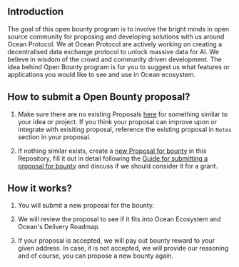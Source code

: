 ## Introduction

The goal of this open bounty program is to involve the bright minds in open source community for proposing and developing solutions with us around Ocean Protocol. We at Ocean Protocol are actively working on creating a decentralised data exchange protocol to unlock massive data for AI. We believe in wisdom of the crowd and community driven development. The idea behind Open Bounty program is for you to suggest us what features or applications you would like to see and use in Ocean ecosystem. 

## How to submit a Open Bounty proposal?

1. Make sure there are no existing Proposals [here](https://github.com/oceanprotocol/openbounty/issues) for something similar to your idea or project. If you think your proposal can improve upon or integrate with exisiting proposal, reference the existing proposal in `Notes` section in your proposal.

2. If nothing similar exists, create a [new Proposal for bounty](https://github.com/oceanprotocol/openbounty/issues/new) in this Repository, fill it out in detail following the [Guide for submitting a proposal for bounty](guide-for-submitting-bounty-proposals.md) and discuss if we should consider it for a grant.

## How it works?

1. You will submit a new proposal for the bounty.

2. We will review the proposal to see if it fits into Ocean Ecosystem and Ocean's Delivery Roadmap.

3. If your proposal is accepted, we will pay out bounty reward to your given address. In case, it is not accepted, we will provide our reasoning and of course, you can propose a new bounty again.